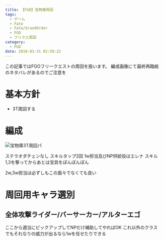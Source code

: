 ```yaml
---
title: 【FGO】宝物庫周回
tags:
  - ゲーム
  - Fate
  - Fate/GrandOrder
  - FGO
  - フリクエ周回
category:
  - FGO
date: 2018-03-31 02:59:22
---
```



この記事ではFGOフリークエストの周回を扱います。
編成画像にて最終再臨絵のネタバレがあるのでご注意を

<!-- more -->

# 基本方針

* 3T周回する

# 編成

![宝物庫3T周回パ](qp.png "宝物庫3T周回パ")

ステラオダチェンなし スキルタップ2回
1w担当及びNP供給役はエレナ
スキル1,3を撃ってからあとは宝具をぽんぽんぽん

2w,3w担当は必ずしもこの面々でなくても良い

# 周回用キャラ選別

## 全体攻撃ライダー/バーサーカー/アルターエゴ

ここから適当にピックアップしてNPだけ補助してやればOK
これ以外のクラスでもそれなりの威力が出るなら1wを任せたりできる
